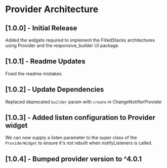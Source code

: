 # Provider Architecture

## [1.0.0] - Initial Release

Added the widgets required to implement the FilledStacks architectures using Provider and the responsive_builder UI package.

## [1.0.1] - Readme Updates

Fixed the readme mistakes.

## [1.0.2] - Update Dependencies

Replaced deprecated `builder` param with `create` in ChangeNotifierProvider

## [1.0.3] - Added listen configuration to Provider widget

We can now supply a listen parameter to the super class of the `ProviderWidget` to ensure it's not rebuilt when notifyListeners is called.

## [1.0.4] - Bumped provider version to ^4.0.1
